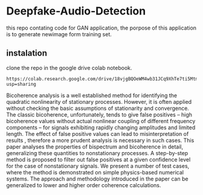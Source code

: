# Deepfake-Audio-Detection

this repo contating code for GAN application, the porpose of this application is to generate newimage form training set.

## instalation 

clone the repo in the google drive colab notebook. 
```
https://colab.research.google.com/drive/18vjgBQOeWM4wb31JCq9XhTe7ti5Mtmpv?usp=sharing

```



Bicoherence analysis is a well established method for identifying the quadratic nonlinearity of stationary processes. However,
it is often applied without checking the basic assumptions of stationarity and convergence. The classic bicoherence, unfortunately,
tends to give false positives – high bicoherence values without actual nonlinear coupling of different frequency components – 
for signals exhibiting rapidly changing amplitudes and limited length. The effect of false positive values can lead to misinterpretation of results
, therefore a more prudent analysis is necessary in such cases. This paper analyses the properties of bispectrum and bicoherence in detail,
generalizing these quantities to nonstationary processes. A step-by-step method is proposed to filter out false positives at a given confidence level
for the case of nonstationary signals. We present a number of test cases, where the method is demonstrated on simple physics-based numerical systems.
The approach and methodology introduced in the paper can be generalized to lower and higher order coherence calculations.
